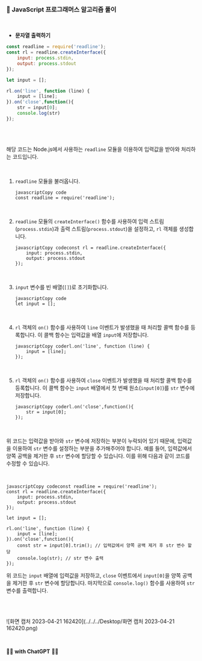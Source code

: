 ### 🧸 JavaScript 프로그래머스 알고리즘 풀이

<br>

- **문자열 출력하기**

```javascript
const readline = require('readline');
const rl = readline.createInterface({
    input: process.stdin,
    output: process.stdout
});

let input = [];

rl.on('line', function (line) {
    input = [line];
}).on('close',function(){
    str = input[0];
    console.log(str)
});
```

<br>

<br>

해당 코드는 Node.js에서 사용하는 `readline` 모듈을 이용하여 입력값을 받아와 처리하는 코드입니다.

<br>

1. `readline` 모듈을 불러옵니다.

   ```
   javascriptCopy code
   const readline = require('readline');
   ```

   <br>

2. `readline` 모듈의 `createInterface()` 함수를 사용하여 입력 스트림(`process.stdin`)과 출력 스트림(`process.stdout`)을 설정하고, `rl` 객체를 생성합니다.

   ```
   javascriptCopy codeconst rl = readline.createInterface({
       input: process.stdin,
       output: process.stdout
   });
   ```

   <br>

3. `input` 변수를 빈 배열(`[]`)로 초기화합니다.

   ```
   javascriptCopy code
   let input = [];
   ```

   <br>

4. `rl` 객체의 `on()` 함수를 사용하여 `line` 이벤트가 발생했을 때 처리할 콜백 함수를 등록합니다. 이 콜백 함수는 입력값을 배열 `input`에 저장합니다.

   ```
   javascriptCopy coderl.on('line', function (line) {
       input = [line];
   });
   ```

   <br>

5. `rl` 객체의 `on()` 함수를 사용하여 `close` 이벤트가 발생했을 때 처리할 콜백 함수를 등록합니다. 이 콜백 함수는 `input` 배열에서 첫 번째 원소(`input[0]`)를 `str` 변수에 저장합니다.

   ```
   javascriptCopy coderl.on('close',function(){
       str = input[0];
   });
   ```

   <br>

 위 코드는 입력값을 받아와 `str` 변수에 저장하는 부분이 누락되어 있기 때문에, 입력값을 이용하여 `str` 변수를 설정하는 부분을 추가해주어야 합니다. 예를 들어, 입력값에서 양쪽 공백을 제거한 후 `str` 변수에 할당할 수 있습니다. 이를 위해 다음과 같이 코드를 수정할 수 있습니다.

<br>

```
javascriptCopy codeconst readline = require('readline');
const rl = readline.createInterface({
    input: process.stdin,
    output: process.stdout
});

let input = [];

rl.on('line', function (line) {
    input = [line];
}).on('close',function(){
    const str = input[0].trim(); // 입력값에서 양쪽 공백 제거 후 str 변수 할당
    console.log(str); // str 변수 출력
});
```

 위 코드는 `input` 배열에 입력값을 저장하고, `close` 이벤트에서 `input[0]`을 양쪽 공백을 제거한 후 `str` 변수에 할당합니다. 마지막으로 `console.log()` 함수를 사용하여 `str` 변수를 출력합니다.

<br>

<br>

![화면 캡처 2023-04-21 162420](../../../Desktop/화면 캡처 2023-04-21 162420.png)

<br>

👩‍💻 **with ChatGPT** 👩‍💻

<br>